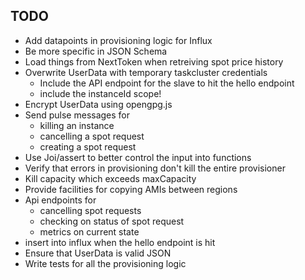 ## TODO

* Add datapoints in provisioning logic for Influx
* Be more specific in JSON Schema
* Load things from NextToken when retreiving spot price history
* Overwrite UserData with temporary taskcluster credentials
  * Include the API endpoint for the slave to hit the hello
    endpoint
  * include the instanceId scope!
* Encrypt UserData using opengpg.js
* Send pulse messages for
  * killing an instance
  * cancelling a spot request
  * creating a spot request
* Use Joi/assert to better control the input into functions
* Verify that errors in provisioning don't kill the entire
  provisioner
* Kill capacity which exceeds maxCapacity
* Provide facilities for copying AMIs between regions
* Api endpoints for
  * cancelling spot requests
  * checking on status of spot request
  * metrics on current state
* insert into influx when the hello endpoint is hit
* Ensure that UserData is valid JSON
* Write tests for all the provisioning logic
